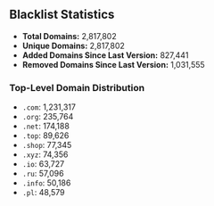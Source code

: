 ## Blacklist Statistics

- **Total Domains:** 2,817,802
- **Unique Domains:** 2,817,802
- **Added Domains Since Last Version:** 827,441
- **Removed Domains Since Last Version:** 1,031,555

### Top-Level Domain Distribution

-  `.com`: 1,231,317
-  `.org`: 235,764
-  `.net`: 174,188
-  `.top`: 89,626
-  `.shop`: 77,345
-  `.xyz`: 74,356
-  `.io`: 63,727
-  `.ru`: 57,096
-  `.info`: 50,186
-  `.pl`: 48,579
